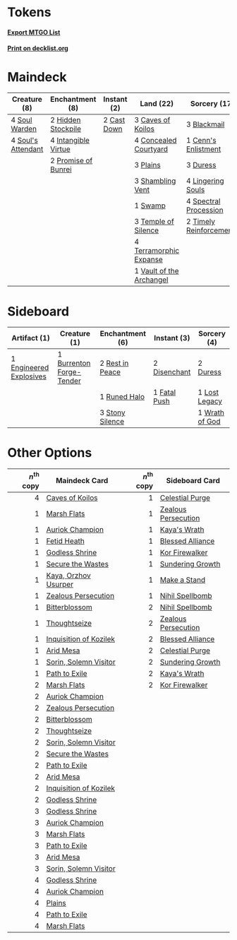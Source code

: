 # Tokens

#### [Export MTGO List](../collection/Tokens/Tokens.txt)
#### [Print on decklist.org](http://decklist.org/?deckmain=3%09Blackmail%0A2%09Cast%20Down%0A3%09Caves%20of%20Koilos%0A1%09Cenn's%20Enlistment%0A4%09Concealed%20Courtyard%0A3%09Duress%0A2%09Hidden%20Stockpile%0A4%09Intangible%20Virtue%0A4%09Lingering%20Souls%0A3%09Plains%0A2%09Promise%20of%20Bunrei%0A3%09Shambling%20Vent%0A4%09Soul%20Warden%0A4%09Soul's%20Attendant%0A4%09Spectral%20Procession%0A3%09Start%20/%20Finish%0A1%09Swamp%0A3%09Temple%20of%20Silence%0A4%09Terramorphic%20Expanse%0A2%09Timely%20Reinforcements%0A1%09Vault%20of%20the%20Archangel&deckside=1%09Burrenton%20Forge-Tender%0A2%09Disenchant%0A2%09Duress%0A1%09Engineered%20Explosives%0A1%09Fatal%20Push%0A1%09Lost%20Legacy%0A2%09Rest%20in%20Peace%0A1%09Runed%20Halo%0A3%09Stony%20Silence%0A1%09Wrath%20of%20God)
# Maindeck

|                                        Creature (8)                                         |                                       Enchantment (8)                                        |                                     Instant (2)                                      |                                             Land (22)                                             |                                           Sorcery (17)                                           |  Unknown (3)   |
|---------------------------------------------------------------------------------------------|----------------------------------------------------------------------------------------------|--------------------------------------------------------------------------------------|---------------------------------------------------------------------------------------------------|--------------------------------------------------------------------------------------------------|----------------|
|4 [Soul Warden](http://gatherer.wizards.com/Pages/Card/Details.aspx?multiverseid=129740)     |2 [Hidden Stockpile](http://gatherer.wizards.com/Pages/Card/Details.aspx?multiverseid=423796) |2 [Cast Down](http://gatherer.wizards.com/Pages/Card/Details.aspx?multiverseid=442969)|3 [Caves of Koilos](http://gatherer.wizards.com/Pages/Card/Details.aspx?multiverseid=129497)       |3 [Blackmail](http://gatherer.wizards.com/Pages/Card/Details.aspx?multiverseid=83471)             |3 Start / Finish|
|4 [Soul's Attendant](http://gatherer.wizards.com/Pages/Card/Details.aspx?multiverseid=193499)|4 [Intangible Virtue](http://gatherer.wizards.com/Pages/Card/Details.aspx?multiverseid=382291)|                                                                                      |4 [Concealed Courtyard](http://gatherer.wizards.com/Pages/Card/Details.aspx?multiverseid=417818)   |1 [Cenn's Enlistment](http://gatherer.wizards.com/Pages/Card/Details.aspx?multiverseid=153469)    |                |
|                                                                                             |2 [Promise of Bunrei](http://gatherer.wizards.com/Pages/Card/Details.aspx?multiverseid=442019)|                                                                                      |3 [Plains](http://gatherer.wizards.com/Pages/Card/Details.aspx?multiverseid=439856)                |3 [Duress](http://gatherer.wizards.com/Pages/Card/Details.aspx?multiverseid=14557)                |                |
|                                                                                             |                                                                                              |                                                                                      |3 [Shambling Vent](http://gatherer.wizards.com/Pages/Card/Details.aspx?multiverseid=402031)        |4 [Lingering Souls](http://gatherer.wizards.com/Pages/Card/Details.aspx?multiverseid=368485)      |                |
|                                                                                             |                                                                                              |                                                                                      |1 [Swamp](http://gatherer.wizards.com/Pages/Card/Details.aspx?multiverseid=439858)                 |4 [Spectral Procession](http://gatherer.wizards.com/Pages/Card/Details.aspx?multiverseid=389685)  |                |
|                                                                                             |                                                                                              |                                                                                      |3 [Temple of Silence](http://gatherer.wizards.com/Pages/Card/Details.aspx?multiverseid=373522)     |2 [Timely Reinforcements](http://gatherer.wizards.com/Pages/Card/Details.aspx?multiverseid=220074)|                |
|                                                                                             |                                                                                              |                                                                                      |4 [Terramorphic Expanse](http://gatherer.wizards.com/Pages/Card/Details.aspx?multiverseid=129881)  |                                                                                                  |                |
|                                                                                             |                                                                                              |                                                                                      |1 [Vault of the Archangel](http://gatherer.wizards.com/Pages/Card/Details.aspx?multiverseid=270938)|                                                                                                  |                |


# Sideboard

|                                          Artifact (1)                                           |                                           Creature (1)                                            |                                     Enchantment (6)                                      |                                      Instant (3)                                      |                                       Sorcery (4)                                       |
|-------------------------------------------------------------------------------------------------|---------------------------------------------------------------------------------------------------|------------------------------------------------------------------------------------------|---------------------------------------------------------------------------------------|-----------------------------------------------------------------------------------------|
|1 [Engineered Explosives](http://gatherer.wizards.com/Pages/Card/Details.aspx?multiverseid=50139)|1 [Burrenton Forge-Tender](http://gatherer.wizards.com/Pages/Card/Details.aspx?multiverseid=438580)|2 [Rest in Peace](http://gatherer.wizards.com/Pages/Card/Details.aspx?multiverseid=442021)|2 [Disenchant](http://gatherer.wizards.com/Pages/Card/Details.aspx?multiverseid=847)   |2 [Duress](http://gatherer.wizards.com/Pages/Card/Details.aspx?multiverseid=14557)       |
|                                                                                                 |                                                                                                   |1 [Runed Halo](http://gatherer.wizards.com/Pages/Card/Details.aspx?multiverseid=154005)   |1 [Fatal Push](http://gatherer.wizards.com/Pages/Card/Details.aspx?multiverseid=423724)|1 [Lost Legacy](http://gatherer.wizards.com/Pages/Card/Details.aspx?multiverseid=417661) |
|                                                                                                 |                                                                                                   |3 [Stony Silence](http://gatherer.wizards.com/Pages/Card/Details.aspx?multiverseid=247425)|                                                                                       |1 [Wrath of God](http://gatherer.wizards.com/Pages/Card/Details.aspx?multiverseid=129808)|


# Other Options

|*n*<sup>th</sup> copy|                                          Maindeck Card                                          |*n*<sup>th</sup> copy|                                        Sideboard Card                                        |
|--------------------:|-------------------------------------------------------------------------------------------------|--------------------:|----------------------------------------------------------------------------------------------|
|                    4|[Caves of Koilos](http://gatherer.wizards.com/Pages/Card/Details.aspx?multiverseid=129497)       |                    1|[Celestial Purge](http://gatherer.wizards.com/Pages/Card/Details.aspx?multiverseid=183055)    |
|                    1|[Marsh Flats](http://gatherer.wizards.com/Pages/Card/Details.aspx?multiverseid=405101)           |                    1|[Zealous Persecution](http://gatherer.wizards.com/Pages/Card/Details.aspx?multiverseid=179575)|
|                    1|[Auriok Champion](http://gatherer.wizards.com/Pages/Card/Details.aspx?multiverseid=72921)        |                    1|[Kaya's Wrath](http://gatherer.wizards.com/Pages/Card/Details.aspx?multiverseid=457331)       |
|                    1|[Fetid Heath](http://gatherer.wizards.com/Pages/Card/Details.aspx?multiverseid=442227)           |                    1|[Blessed Alliance](http://gatherer.wizards.com/Pages/Card/Details.aspx?multiverseid=414302)   |
|                    1|[Godless Shrine](http://gatherer.wizards.com/Pages/Card/Details.aspx?multiverseid=405099)        |                    1|[Kor Firewalker](http://gatherer.wizards.com/Pages/Card/Details.aspx?multiverseid=442010)     |
|                    1|[Secure the Wastes](http://gatherer.wizards.com/Pages/Card/Details.aspx?multiverseid=394683)     |                    1|[Sundering Growth](http://gatherer.wizards.com/Pages/Card/Details.aspx?multiverseid=456378)   |
|                    1|[Kaya, Orzhov Usurper](http://gatherer.wizards.com/Pages/Card/Details.aspx?multiverseid=457330)  |                    1|[Make a Stand](http://gatherer.wizards.com/Pages/Card/Details.aspx?multiverseid=447162)       |
|                    1|[Zealous Persecution](http://gatherer.wizards.com/Pages/Card/Details.aspx?multiverseid=179575)   |                    1|[Nihil Spellbomb](http://gatherer.wizards.com/Pages/Card/Details.aspx?multiverseid=442215)    |
|                    1|[Bitterblossom](http://gatherer.wizards.com/Pages/Card/Details.aspx?multiverseid=397701)         |                    2|[Nihil Spellbomb](http://gatherer.wizards.com/Pages/Card/Details.aspx?multiverseid=442215)    |
|                    1|[Thoughtseize](http://gatherer.wizards.com/Pages/Card/Details.aspx?multiverseid=438676)          |                    2|[Zealous Persecution](http://gatherer.wizards.com/Pages/Card/Details.aspx?multiverseid=179575)|
|                    1|[Inquisition of Kozilek](http://gatherer.wizards.com/Pages/Card/Details.aspx?multiverseid=416897)|                    2|[Blessed Alliance](http://gatherer.wizards.com/Pages/Card/Details.aspx?multiverseid=414302)   |
|                    1|[Arid Mesa](http://gatherer.wizards.com/Pages/Card/Details.aspx?multiverseid=405092)             |                    2|[Celestial Purge](http://gatherer.wizards.com/Pages/Card/Details.aspx?multiverseid=183055)    |
|                    1|[Sorin, Solemn Visitor](http://gatherer.wizards.com/Pages/Card/Details.aspx?multiverseid=386672) |                    2|[Sundering Growth](http://gatherer.wizards.com/Pages/Card/Details.aspx?multiverseid=456378)   |
|                    1|[Path to Exile](http://gatherer.wizards.com/Pages/Card/Details.aspx?multiverseid=220511)         |                    2|[Kaya's Wrath](http://gatherer.wizards.com/Pages/Card/Details.aspx?multiverseid=457331)       |
|                    2|[Marsh Flats](http://gatherer.wizards.com/Pages/Card/Details.aspx?multiverseid=405101)           |                    2|[Kor Firewalker](http://gatherer.wizards.com/Pages/Card/Details.aspx?multiverseid=442010)     |
|                    2|[Auriok Champion](http://gatherer.wizards.com/Pages/Card/Details.aspx?multiverseid=72921)        |                     |                                                                                              |
|                    2|[Zealous Persecution](http://gatherer.wizards.com/Pages/Card/Details.aspx?multiverseid=179575)   |                     |                                                                                              |
|                    2|[Bitterblossom](http://gatherer.wizards.com/Pages/Card/Details.aspx?multiverseid=397701)         |                     |                                                                                              |
|                    2|[Thoughtseize](http://gatherer.wizards.com/Pages/Card/Details.aspx?multiverseid=438676)          |                     |                                                                                              |
|                    2|[Sorin, Solemn Visitor](http://gatherer.wizards.com/Pages/Card/Details.aspx?multiverseid=386672) |                     |                                                                                              |
|                    2|[Secure the Wastes](http://gatherer.wizards.com/Pages/Card/Details.aspx?multiverseid=394683)     |                     |                                                                                              |
|                    2|[Path to Exile](http://gatherer.wizards.com/Pages/Card/Details.aspx?multiverseid=220511)         |                     |                                                                                              |
|                    2|[Arid Mesa](http://gatherer.wizards.com/Pages/Card/Details.aspx?multiverseid=405092)             |                     |                                                                                              |
|                    2|[Inquisition of Kozilek](http://gatherer.wizards.com/Pages/Card/Details.aspx?multiverseid=416897)|                     |                                                                                              |
|                    2|[Godless Shrine](http://gatherer.wizards.com/Pages/Card/Details.aspx?multiverseid=405099)        |                     |                                                                                              |
|                    3|[Godless Shrine](http://gatherer.wizards.com/Pages/Card/Details.aspx?multiverseid=405099)        |                     |                                                                                              |
|                    3|[Auriok Champion](http://gatherer.wizards.com/Pages/Card/Details.aspx?multiverseid=72921)        |                     |                                                                                              |
|                    3|[Marsh Flats](http://gatherer.wizards.com/Pages/Card/Details.aspx?multiverseid=405101)           |                     |                                                                                              |
|                    3|[Path to Exile](http://gatherer.wizards.com/Pages/Card/Details.aspx?multiverseid=220511)         |                     |                                                                                              |
|                    3|[Arid Mesa](http://gatherer.wizards.com/Pages/Card/Details.aspx?multiverseid=405092)             |                     |                                                                                              |
|                    3|[Sorin, Solemn Visitor](http://gatherer.wizards.com/Pages/Card/Details.aspx?multiverseid=386672) |                     |                                                                                              |
|                    4|[Godless Shrine](http://gatherer.wizards.com/Pages/Card/Details.aspx?multiverseid=405099)        |                     |                                                                                              |
|                    4|[Auriok Champion](http://gatherer.wizards.com/Pages/Card/Details.aspx?multiverseid=72921)        |                     |                                                                                              |
|                    4|[Plains](http://gatherer.wizards.com/Pages/Card/Details.aspx?multiverseid=439856)                |                     |                                                                                              |
|                    4|[Path to Exile](http://gatherer.wizards.com/Pages/Card/Details.aspx?multiverseid=220511)         |                     |                                                                                              |
|                    4|[Marsh Flats](http://gatherer.wizards.com/Pages/Card/Details.aspx?multiverseid=405101)           |                     |                                                                                              |

